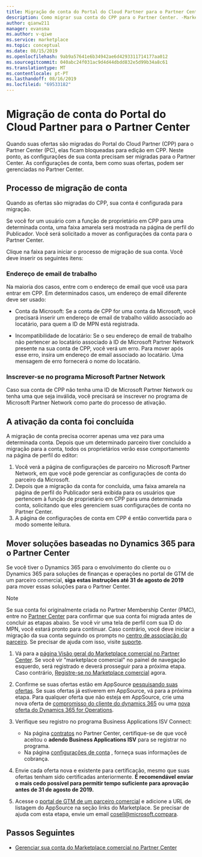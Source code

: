 ```yaml
---
title: Migração de conta do Portal do Cloud Partner para o Partner Center-Marketplace comercial para o Azure
description: Como migrar sua conta do CPP para o Partner Center. -Marketplace comercial para o Azure
author: qianw211
manager: evansma
ms.author: v-qiwe
ms.service: marketplace
ms.topic: conceptual
ms.date: 08/15/2019
ms.openlocfilehash: 9ab9a57641e6b34942ae6d4293311714177aa012
ms.sourcegitcommit: 040abc24f031ac9d4d44dbdd832e5d99b34a8c61
ms.translationtype: MT
ms.contentlocale: pt-PT
ms.lasthandoff: 08/16/2019
ms.locfileid: "69533182"
---
```

# <a name="account-migration-from-cloud-partner-portal-to-partner-center"></a>Migração de conta do Portal do Cloud Partner para o Partner Center

Quando suas ofertas são migradas do Portal do Cloud Partner (CPP) para o Partner Center (PC), elas ficam bloqueadas para edição em CPP. Neste ponto, as configurações de sua conta precisam ser migradas para o Partner Center.  As configurações de conta, bem como suas ofertas, podem ser gerenciadas no Partner Center.

## <a name="account-migration-process"></a>Processo de migração de conta

Quando as ofertas são migradas do CPP, sua conta é configurada para migração. 
 
Se você for um usuário com a função de proprietário em CPP para uma determinada conta, uma faixa amarela será mostrada na página de perfil do Publicador.  Você será solicitado a mover as configurações da conta para o Partner Center. 

Clique na faixa para iniciar o processo de migração de sua conta. Você deve inserir os seguintes itens:

### <a name="work-e-mail-address"></a>**Endereço de email de trabalho**

Na maioria dos casos, entre com o endereço de email que você usa para entrar em CPP. Em determinados casos, um endereço de email diferente deve ser usado:

* Conta da Microsoft: Se a conta de CPP for uma conta da Microsoft, você precisará inserir um endereço de email de trabalho válido associado ao locatário, para quem a ID de MPN está registrada. 

* Incompatibilidade de locatário: Se o seu endereço de email de trabalho não pertencer ao locatário associado à ID de Microsoft Partner Network presente na sua conta de CPP, você verá um erro. Para mover após esse erro, insira um endereço de email associado ao locatário. Uma mensagem de erro fornecerá o nome do locatário. 

### <a name="sign-up-for-microsoft-partner-network-program"></a>Inscrever-se no programa Microsoft Partner Network

Caso sua conta de CPP não tenha uma ID de Microsoft Partner Network ou tenha uma que seja inválida, você precisará se inscrever no programa de Microsoft Partner Network como parte do processo de ativação.

## <a name="account-activation-is-complete"></a>A ativação da conta foi concluída

A migração de conta precisa ocorrer apenas uma vez para uma determinada conta. Depois que um determinado parceiro tiver concluído a migração para a conta, todos os proprietários verão esse comportamento na página de perfil do editor:

1. Você verá a página de configurações de parceiro no Microsoft Partner Network, em que você pode gerenciar as configurações de conta do parceiro da Microsoft. 
2. Depois que a migração da conta for concluída, uma faixa amarela na página de perfil do Publicador será exibida para os usuários que pertencem à função de proprietário em CPP para uma determinada conta, solicitando que eles gerenciem suas configurações de conta no Partner Center. 
3. A página de configurações de conta em CPP é então convertida para o modo somente leitura. 

## <a name="move-dynamics-365-based-solutions-to-partner-center"></a>Mover soluções baseadas no Dynamics 365 para o Partner Center

Se você tiver o Dynamics 365 para o envolvimento do cliente ou o Dynamics 365 para soluções de finanças e operações no portal de GTM de um parceiro comercial, **siga estas instruções até 31 de agosto de 2019** para mover essas soluções para o Partner Center.

> [!NOTE]
> Se sua conta foi originalmente criada no Partner Membership Center (PMC), entre no [Partner Center](https://partner.microsoft.com/pcv/accountsettings/connectedpartnerprofile) para confirmar que sua conta foi migrada antes de concluir as etapas abaixo. Se você vir uma tela de perfil com sua ID do MPN, você estará pronto para continuar. Caso contrário, você deve iniciar a migração da sua conta seguindo os prompts no [centro de associação do parceiro](https://partners.microsoft.com/partnerprogram/Welcome.aspx). Se precisar de ajuda com isso, visite [suporte](https://partner.microsoft.com/support?issueid=100-0077).

1. Vá para a [página Visão geral do Marketplace comercial no Partner Center](https://partner.microsoft.com/dashboard/commercial-marketplace/overview). Se você vir "marketplace comercial" no painel de navegação esquerdo, será registrado e deverá prosseguir para a próxima etapa. Caso contrário, [Registre-se no Marketplace comercial](https://partner.microsoft.com/dashboard/account/v3/enrollment/introduction/azureisv) agora.
2. Confirme se suas ofertas estão em AppSource [pesquisando suas ofertas](https://appsource.microsoft.com/). Se suas ofertas já estiverem em AppSource, vá para a próxima etapa. Para qualquer oferta que não esteja em AppSource, crie uma nova oferta de [compromisso do cliente do dynamics 365](create-new-customer-engagement-offer.md) ou uma [nova oferta do Dynamics 365 for Operations](create-new-operations-offer.md).
3. Verifique seu registro no programa Business Applications ISV Connect:
  
   * Na página [contratos](https://partner.microsoft.com/dashboard/account/agreements) no Partner Center, certifique-se de que você aceitou o **adendo Business Applications ISV** para se registrar no programa.
   * Na página [configurações de conta](https://partner.microsoft.com/dashboard/account/v3/accountsettings/billingprofile) , forneça suas informações de cobrança.

4. Envie cada oferta nova e existente para certificação, mesmo que suas ofertas tenham sido certificadas anteriormente. **É recomendável enviar o mais cedo possível para permitir tempo suficiente para aprovação antes de 31 de agosto de 2019.**
5. Acesse o [portal de GTM de um parceiro comercial](https://msgtm.azurewebsites.net/en-US/Profile/SignIn) e adicione a URL de listagem do AppSource na seção links do Marketplace. Se precisar de ajuda com esta etapa, envie um email cosell@microsoft.compara.

## <a name="next-steps"></a>Passos Seguintes

- [Gerenciar sua conta do Marketplace comercial no Partner Center](./manage-account.md) 
